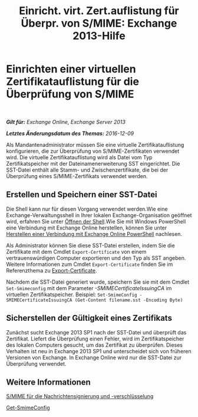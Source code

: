 ﻿---
title: 'Einricht. virt. Zert.auflistung für Überpr. von S/MIME: Exchange 2013-Hilfe'
TOCTitle: Einrichten einer virtuellen Zertifikatauflistung für die Überprüfung von S/MIME
ms:assetid: 04a616e6-197c-490c-ae8c-c8d5f0f0b3dd
ms:mtpsurl: https://technet.microsoft.com/de-de/library/Dn626155(v=EXCHG.150)
ms:contentKeyID: 61212664
ms.date: 04/24/2018
mtps_version: v=EXCHG.150
ms.translationtype: HT
---

# Einrichten einer virtuellen Zertifikatauflistung für die Überprüfung von S/MIME

 

_**Gilt für:** Exchange Online, Exchange Server 2013_

_**Letztes Änderungsdatum des Themas:** 2016-12-09_

Als Mandantenadministrator müssen Sie eine virtuelle Zertifikatauflistung konfigurieren, die zur Überprüfung von S/MIME-Zertifikaten verwendet wird. Die virtuelle Zertifikatauflistung wird als Datei vom Typ Zertifikatspeicher mit der Dateinamenerweiterung SST eingerichtet. Die SST-Datei enthält alle Stamm- und Zwischenzertifikate, die bei der Überprüfung eines S/MIME-Zertifikats verwendet werden.

## Erstellen und Speichern einer SST-Datei

Die Shell kann nur für diesen Vorgang verwendet werden.Wie eine Exchange-Verwaltungsshell in Ihrer lokalen Exchange-Organisation geöffnet wird, erfahren Sie unter [Öffnen der Shell](https://technet.microsoft.com/de-de/library/dd638134\(v=exchg.150\)).Wie Sie mit Windows PowerShell eine Verbindung mit Exchange Online herstellen, können Sie unter [Herstellen einer Verbindung mit Exchange Online PowerShell](https://go.microsoft.com/fwlink/p/?linkid=396554) nachlesen.

Als Administrator können Sie diese SST-Datei erstellen, indem Sie die Zertifikate mit dem Cmdlet `Export-Certificate` von einem vertrauenswürdigen Computer exportieren und den Typ als SST angeben. Weitere Informationen zum Cmdlet `Export-Certificate` finden Sie im Referenzthema zu [Export-Certificate](https://technet.microsoft.com/de-de/library/hh848628.aspx).

Nachdem die SST-Datei generiert wurde, speichern Sie sie mit dem Cmdlet `Set-Smimeconfig` mit dem Parameter *-SMIMECertificateIssuingCA* im virtuellen Zertifikatspeicher. Beispiel: `Set-SmimeConfig -SMIMECertificateIssuingCA (Get-Content filename.sst -Encoding Byte)`

## Sicherstellen der Gültigkeit eines Zertifikats

Zunächst sucht Exchange 2013 SP1 nach der SST-Datei und überprüft das Zertifikat. Liefert die Überprüfung einen Fehler, wird im Zertifikatspeicher des lokalen Computers gesucht, um das Zertifikat zu überprüfen. Dieses Verhalten ist neu in Exchange 2013 SP1 und unterscheidet sich von früheren Versionen von Exchange. In Exchange Online wird nur die SST-Datei zur Überprüfung verwendet.

## Weitere Informationen

[S/MIME für die Nachrichtensignierung und -verschlüsselung](s-mime-for-message-signing-and-encryption-exchange-2013-help.md)

[Get-SmimeConfig](https://technet.microsoft.com/de-de/library/dn554257\(v=exchg.150\))

